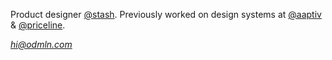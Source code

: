
Product designer [@stash](https://twitter.com/stash). Previously worked on design systems at [@aaptiv](https://twitter.com/aaptiv) & [@priceline](https://twitter.com/priceline).

_[hi@odmln.com](mailto:hi@odmln.com)_
